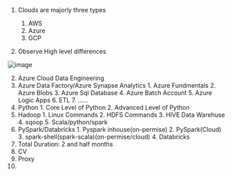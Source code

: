 1. Clouds are majorly three types  
  
    1. AWS
    2. Azure
    3. GCP

2. Observe High level differences 

![image](https://github.com/rritec/Cloud-Data-Engineering/assets/20516321/ba729d30-4947-4171-b008-49a3b3afe22b)

2. Azure Cloud Data Engineering
  1. Azure Data Factory/Azure Synapse Analytics
    1. Azure Fundmentals
    2. Azure Blobs
    3. Azure Sql Database
    4. Azure Batch Account
    5. Azure Logic Apps
    6. ETL
    7. ......
  2. Python
    1. Core Level of Python
    2. Advanced Level of Python
  3. Hadoop
    1. Linux Commands
    2. HDFS Commands
    3. HIVE Data Warehuse 
    4. sqoop
    5. Scala/python/spark
  4. PySpark/Databricks
    1. Pyspark inhouse(on-permise)
    2. PySpark(Cloud)
    3. spark-shell(spark-scala)(on-permise/cloud)
    4. Databricks
3. Total Duration: 2 and half months
4. CV
5. Proxy
6. 
